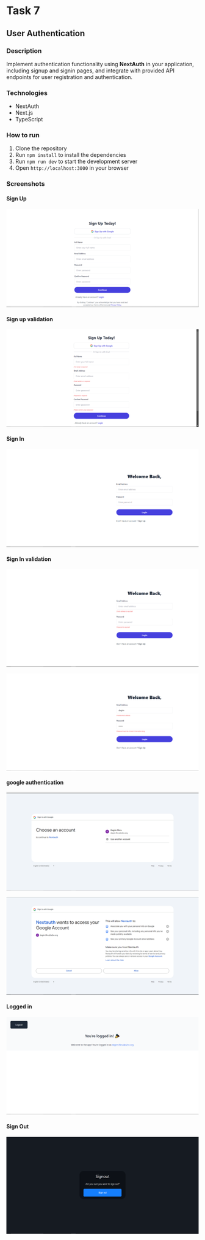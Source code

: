 # Task 7
## User Authentication
### Description
Implement authentication functionality using **NextAuth** in your application, including signup and signin pages, and integrate with provided API endpoints for user registration and authentication.

### Technologies
- NextAuth
- Next.js
- TypeScript

### How to run
1. Clone the repository
2. Run `npm install` to install the dependencies
3. Run `npm run dev` to start the development server
4. Open `http://localhost:3000` in your browser

### Screenshots

#### Sign Up
![Sign Up](./screenshots/signup.png)

#### Sign up validation
![Sign Up Validation](./screenshots/signupvalidation.png)

#### Sign In
![Sign In](./screenshots/login.png)

#### Sign In validation
![Sign In Validation](./screenshots/loginvalidation.png)

![Sign In Validation](./screenshots/loginvalidation2.png)

#### google authentication
![Google Authentication](./screenshots/googlesignup.png)

![Google Authentication](./screenshots/googlesignup2.png)

#### Logged in
![Logged In](./screenshots/loggedin.png)

#### Sign Out
![Sign Out](./screenshots/signout.png)


